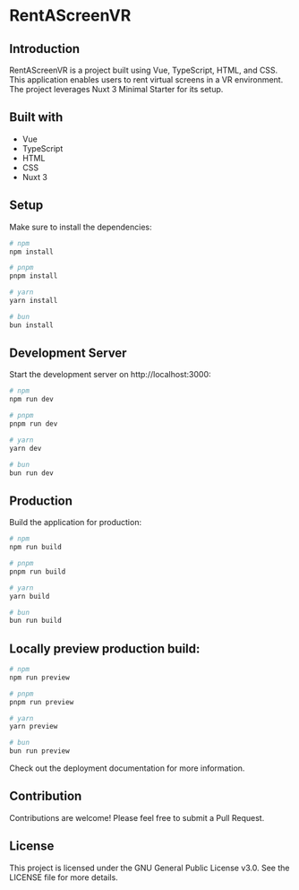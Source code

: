 # RentAScreenVR

## Introduction
RentAScreenVR is a project built using Vue, TypeScript, HTML, and CSS. This application enables users to rent virtual screens in a VR environment. The project leverages Nuxt 3 Minimal Starter for its setup.

## Built with
- Vue
- TypeScript
- HTML
- CSS
- Nuxt 3

## Setup
Make sure to install the dependencies:

```sh
# npm
npm install

# pnpm
pnpm install

# yarn
yarn install

# bun
bun install
```

## Development Server
Start the development server on http://localhost:3000:

```sh
# npm
npm run dev

# pnpm
pnpm run dev

# yarn
yarn dev

# bun
bun run dev
```

## Production
Build the application for production:

```sh
# npm
npm run build

# pnpm
pnpm run build

# yarn
yarn build

# bun
bun run build
```

## Locally preview production build:

```sh
# npm
npm run preview

# pnpm
pnpm run preview

# yarn
yarn preview

# bun
bun run preview
```

Check out the deployment documentation for more information.

## Contribution
Contributions are welcome! Please feel free to submit a Pull Request.

## License
This project is licensed under the GNU General Public License v3.0. See the LICENSE file for more details.
